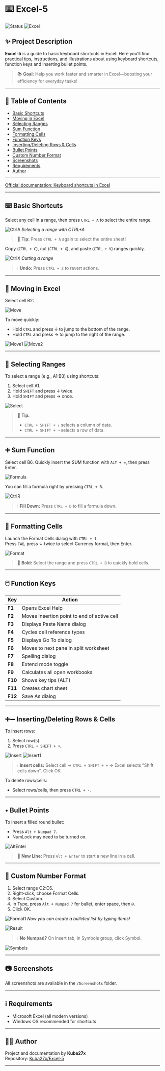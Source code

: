 # ⌨️ Excel-5

![Status](https://img.shields.io/badge/status-active-brightgreen.svg)
![Excel](https://img.shields.io/badge/Microsoft-Excel-blue.svg)

## ✨ Project Description

**Excel-5** is a guide to basic keyboard shortcuts in Excel. Here you'll find practical tips, instructions, and illustrations about using keyboard shortcuts, function keys and inserting bullet points.

> 📚 **Goal:** Help you work faster and smarter in Excel—boosting your efficiency for everyday tasks!

---

## 📒 Table of Contents

- [Basic Shortcuts](#-basic-shortcuts)
- [Moving in Excel](#-moving-in-excel)
- [Selecting Ranges](#-selecting-ranges)
- [Sum Function](#-sum-function)
- [Formatting Cells](#-formatting-cells)
- [Function Keys](#-function-keys)
- [Inserting/Deleting Rows & Cells](#-insertingdeleting-rows--cells)
- [Bullet Points](#-bullet-points)
- [Custom Number Format](#-custom-number-format)
- [Screenshots](#-screenshots)
- [Requirements](#-requirements)
- [Author](#-author)

---

[Official documentation: Keyboard shortcuts in Excel](https://support.microsoft.com/en-us/office/keyboard-shortcuts-in-excel-1798d9d5-842a-42b8-9c99-9b7213f0040f)

---

## ⌨️ Basic Shortcuts

Select any cell in a range, then press `CTRL + A` to select the entire range.

![CtrlA](Screenshots/CtrlA.png)
*Selecting a range with CTRL+A*

> 📝 **Tip:** Press `CTRL + A` again to select the entire sheet!

Copy (`CTRL + C`), cut (`CTRL + X`), and paste (`CTRL + V`) ranges quickly.

![CtrlX](Screenshots/CtrlX.png)
*Cutting a range*

> ℹ️ **Undo:** Press `CTRL + Z` to revert actions.

---

## 🚀 Moving in Excel

Select cell B2:

![Move](Screenshots/Move.png)

To move quickly:
- Hold `CTRL` and press ↓ to jump to the bottom of the range.
- Hold `CTRL` and press → to jump to the right of the range.

![Move1](Screenshots/Move1.png)
![Move2](Screenshots/Move2.png)

---

## 📐 Selecting Ranges

To select a range (e.g., A1:B3) using shortcuts:
1. Select cell A1.
2. Hold `SHIFT` and press ↓ twice.
3. Hold `SHIFT` and press → once.

![Select](Screenshots/Select.png)

> 📝 **Tip:**  
> - `CTRL + SHIFT + ↓` selects a column of data.  
> - `CTRL + SHIFT + →` selects a row of data.

---

## ➕ Sum Function

Select cell B6. Quickly insert the SUM function with `ALT + =`, then press Enter.

![Formula](Screenshots/Formula.png)

You can fill a formula right by pressing `CTRL + R`.

![CtrlR](Screenshots/CtrlR.png)

> ℹ️ **Fill Down:** Press `CTRL + D` to fill a formula down.

---

## 🎨 Formatting Cells

Launch the Format Cells dialog with `CTRL + 1`.  
Press `TAB`, press ↓ twice to select Currency format, then Enter.

![Format](Screenshots/Format.png)

> 📝 **Bold:** Select the range and press `CTRL + B` to quickly bold cells.

---

## 🖱️ Function Keys

| Key | Action |
|-----|--------|
| **F1** | Opens Excel Help |
| **F2** | Moves insertion point to end of active cell |
| **F3** | Displays Paste Name dialog |
| **F4** | Cycles cell reference types |
| **F5** | Displays Go To dialog |
| **F6** | Moves to next pane in split worksheet |
| **F7** | Spelling dialog |
| **F8** | Extend mode toggle |
| **F9** | Calculates all open workbooks |
| **F10** | Shows key tips (ALT) |
| **F11** | Creates chart sheet |
| **F12** | Save As dialog |

---

## ➕➖ Inserting/Deleting Rows & Cells

To insert rows:
1. Select row(s).
2. Press `CTRL + SHIFT + +`.

![Insert](Screenshots/Insert.png)
![Insert1](Screenshots/Insert1.png)

> ℹ️ **Insert cells:** Select cell → `CTRL + SHIFT + +` → Excel selects "Shift cells down". Click OK.

To delete rows/cells:
- Select rows/cells, then press `CTRL + -`.

---

## • Bullet Points

To insert a filled round bullet:
- Press `Alt + Numpad 7`.
- NumLock may need to be turned on.

![AltEnter](Screenshots/AltEnter.png)

> 📝 **New Line:** Press `Alt + Enter` to start a new line in a cell.

---

## 🔢 Custom Number Format

1. Select range C2:C6.
2. Right-click, choose Format Cells.
3. Select Custom.
4. In Type, press `Alt + Numpad 7` for bullet, enter space, then `@`.
5. Click OK.

![Format1](Screenshots/Format1.png)
*Now you can create a bulleted list by typing items!*

![Result](Screenshots/Result.png)

> ℹ️ **No Numpad?** On Insert tab, in Symbols group, click Symbol.

![Symbols](Screenshots/Symbols.png)

---

## 📷 Screenshots

All screenshots are available in the `/Screenshots` folder.

---

## ℹ️ Requirements

- Microsoft Excel (all modern versions)
- Windows OS recommended for shortcuts

---

## 👨‍💻 Author

Project and documentation by **Kuba27x**  
Repository: [Kuba27x/Excel-5](https://github.com/Kuba27x/Excel-5)

---
